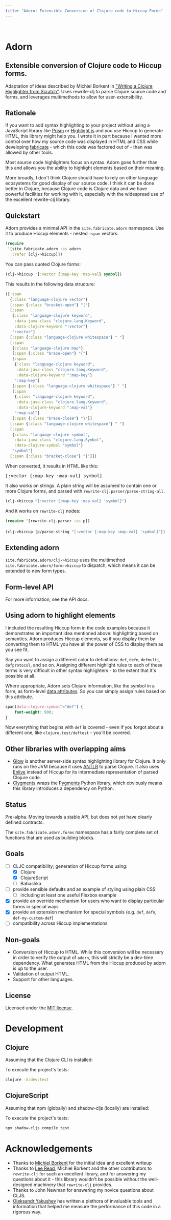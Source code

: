 ```yaml
---
title: "Adorn: Extensible Conversion of Clojure code to Hiccup Forms"
---
```


![<img src="dev/logo.svg">](/logo-transparent.svg)

# Adorn
## Extensible conversion of Clojure code to Hiccup forms.
Adaptation of ideas described by Michiel Borkent in ["Writing a Clojure Highlighter from Scratch"](https://blog.michielborkent.nl/writing-clojure-highlighter.html). Uses rewrite-clj to parse Clojure source code and forms, and leverages multimethods to allow for user-extensibility.

## Rationale
If you want to add syntax highlighting to your project without using a JavaScript library like [Prism](https://prismjs.com/) or [Highlight.js](https://highlightjs.org/) and you use Hiccup to generate HTML, this library might help you. I wrote it in part because I wanted more control over how my source code was displayed in HTML and CSS while developing [fabricate](https://github.com/fabricate-site/fabricate) - which this code was factored out of - than was allowed by other tools. 

Most source code highlighters focus on syntax. Adorn goes further than this and allows you the ability to highlight elements based on their meaning.

More broadly, I don't think Clojure should have to rely on other language ecosystems for good display of our source code. I think it can be done better in Clojure, because Clojure code is Clojure data and we have powerful facilities for working with it, especially with the widespread use of the excellent rewrite-clj library.

## Quickstart

Adorn provides a minimal API in the `site.fabricate.adorn` namespace. Use it to produce Hiccup elements - nested `:span` vectors.

```clojure
(require
 '[site.fabricate.adorn :as adorn
   :refer [clj->hiccup]])
```

You can pass quoted Clojure forms:

```clojure
(clj->hiccup '[:vector {:map-key :map-val} symbol])
```

This results in the following data structure:

```clojure
([:span
  {:class "language-clojure vector"}
  [:span {:class "bracket-open"} "["]
  [:span
   {:class "language-clojure keyword",
    :data-java-class "clojure.lang.Keyword",
    :data-clojure-keyword ":vector"}
   ":vector"]
  [:span {:class "language-clojure whitespace"} " "]
  [:span
   {:class "language-clojure map"}
   [:span {:class "brace-open"} "{"]
   [:span
    {:class "language-clojure keyword",
     :data-java-class "clojure.lang.Keyword",
     :data-clojure-keyword ":map-key"}
    ":map-key"]
   [:span {:class "language-clojure whitespace"} " "]
   [:span
    {:class "language-clojure keyword",
     :data-java-class "clojure.lang.Keyword",
     :data-clojure-keyword ":map-val"}
    ":map-val"]
   [:span {:class "brace-close"} "}"]]
  [:span {:class "language-clojure whitespace"} " "]
  [:span
   {:class "language-clojure symbol",
    :data-java-class "clojure.lang.Symbol",
    :data-clojure-symbol "symbol"}
   "symbol"]
  [:span {:class "bracket-close"} "]"]])

```

When converted, it results in HTML like this:

<pre class="language-clojure">
<span class="language-clojure vector"><span class="bracket-open">[</span><span class="language-clojure keyword" data-java-class="clojure.lang.Keyword" data-clojure-keyword=":vector">:vector</span><span class="language-clojure whitespace"> </span><span class="language-clojure map"><span class="brace-open">{</span><span class="language-clojure keyword" data-java-class="clojure.lang.Keyword" data-clojure-keyword=":map-key">:map-key</span><span class="language-clojure whitespace"> </span><span class="language-clojure keyword" data-java-class="clojure.lang.Keyword" data-clojure-keyword=":map-val">:map-val</span><span class="brace-close">}</span></span><span class="language-clojure whitespace"> </span><span class="language-clojure symbol" data-java-class="clojure.lang.Symbol" data-clojure-symbol="symbol">symbol</span><span class="bracket-close">]</span></span>
</pre>


It also works on strings. A plain string will be assumed to contain one or more Clojure forms, and parsed with `rewrite-clj.parser/parse-string-all`.

```clojure
(clj->hiccup "[:vector {:map-key :map-val} 'symbol]")
```

And it works on  `rewrite-clj` nodes:
```clojure
(require '[rewrite-clj.parser :as p])

(clj->hiccup (p/parse-string "[:vector {:map-key :map-val} 'symbol]"))

```

## Extending adorn

`site.fabricate.adorn/clj->hiccup` uses the multimethod `site.fabricate.adorn/form->hiccup` to dispatch, which means it can be extended to new form types. 

## Form-level API

For more information, see the API docs.

## Using adorn to highlight elements

I included the resulting Hiccup form in the code examples because it demonstrates an important idea mentioned above: highlighting based on semantics. Adorn produces Hiccup elements, so if you display them by converting them to HTML you have all the power of CSS to display them as you see fit.

Say you want to assign a different color to definitions: `def`, `defn`, `defmulti`, `defprotocol`, and so on. Assigning different highlight rules to each of these terms is very difficult in other syntax highlighters - to the extent that it's possible at all.

Where appropriate, Adorn sets Clojure information, like the symbol in a form, as form-level [data attributes](https://developer.mozilla.org/en-US/docs/Learn/HTML/Howto/Use_data_attributes). So you can simply assign rules based on this attribute.

```css
span[data-clojure-symbol^="def"] {
    font-weight: 900;
}
```

Now everything that begins with `def` is covered - even if you forgot about a different one, like `clojure.test/deftest` - you'll be covered. 


## Other libraries with overlapping aims
- [Glow](https://github.com/venantius/glow) is another server-side syntax highlighting library for Clojure. It only runs on the JVM because it uses [ANTLR](https://www.antlr.org/) to parse Clojure. It also uses [Enlive](https://github.com/cgrand/enlive) instead of Hiccup for its intermediate representation of parsed Clojure code.
- [Clygments](https://github.com/bfontaine/clygments) wraps the [Pygments](https://pygments.org/) Python library, which obviously means this library introduces a dependency on Python. 

## Status
Pre-alpha. Moving towards a stable API, but does not yet have clearly defined contracts.

The `site.fabricate.adorn.forms` namespace has a fairly complete set of functions that are used as building blocks.

## Goals
- [ ] CLJC compatibility; generation of Hiccup forms using:
  - [x] Clojure 
  - [x] ClojureScript 
  - [ ] Babashka
- [ ] provide sensible defaults and an example of styling using plain CSS
  - [ ] including at least one useful Flexbox example
- [x] provide an override mechanism for users who want to display particular forms in special ways
- [x] provide an extension mechanism for special symbols (e.g. `def`, `defn`, `def-my-custom-def`)
- [ ] compatibility across Hiccup implementations

## Non-goals
- Conversion of Hiccup to HTML. While this conversion will be necessary in order to verify the output of `adorn`, this will strictly be a dev-time dependency. What generates HTML from the Hiccup produced by adorn is up to the user.
- Validation of output HTML.
- Support for other languages.

## License

Licensed under the [MIT license](https://github.com/fabricate-site/adorn/blob/main/LICENSE).

# Development

## Clojure
Assuming that the Clojure CLI is installed:

To execute the project's tests:
```bash
clojure -X:dev:test
```


## ClojureScript
Assuming that npm (globally) and shadow-cljs (locally) are installed:

To execute the project's tests:
```bash
npx shadow-cljs compile test
```


# Acknowledgements

- Thanks to [Michiel Borkent](https://github.com/borkdude) for the initial idea and excellent writeup
- Thanks to [Lee Read](https://github.com/lread), Michiel Borkent and the other contributors to `rewrite-clj` for such an excellent library, and for answering my questions about it - this library wouldn't be possible without the well-designed machinery that `rewrite-clj` provides.
- Thanks to John Newman for answering my novice questions about CLJS.
- [Oleksandr Yakushev](https://github.com/alexander-yakushev) has written a plethora of invaluable tools and information that helped me measure the performance of this code in a rigorous way.
